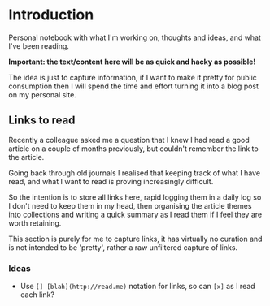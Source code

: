 # Introduction

Personal notebook with what I'm working on, thoughts and ideas, and what I've been reading.

**Important: the text/content here will be as quick and hacky as possible!**

The idea is just to capture information, if I want to make it pretty for public consumption then I will spend the time and effort turning it into a blog post on my personal site.

## Links to read

Recently a colleague asked me a question that I knew I had read a good article on a couple of months previously, but couldn't remember the link to the article.

Going back through old journals I realised that keeping track of what I have read, and what I want to read is proving increasingly difficult.

So the intention is to store all links here, rapid logging them in a daily log so I don't need to keep them in my head, then organising the article themes into collections and writing a quick summary as I read them if I feel they are worth retaining.

This section is purely for me to capture links, it has virtually no curation and is not intended to be 'pretty', rather a raw unfiltered capture of links.

### Ideas

- Use `[] [blah](http://read.me)` notation for links, so can `[x]` as I read each link?